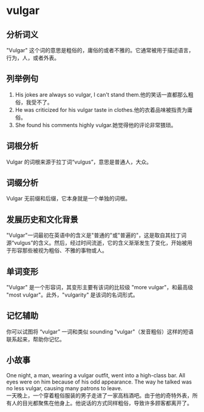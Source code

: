 # vulgar

## 分析词义

  

"Vulgar" 这个词的意思是粗俗的，庸俗的或者不雅的。它通常被用于描述语言，行为，人，或者外表。

  

## 列举例句

  

1.  His jokes are always so vulgar, I can't stand them.他的笑话一直都那么粗俗，我受不了。
2.  He was criticized for his vulgar taste in clothes.他的衣着品味被指责为庸俗。
3.  She found his comments highly vulgar.她觉得他的评论非常猥琐。

  

## 词根分析

  

Vulgar 的词根来源于拉丁词“vulgus”，意思是普通人，大众。

  

## 词缀分析

  

Vulgar 无前缀和后缀，它本身就是一个单独的词根。

  

## 发展历史和文化背景

  

"Vulgar"一词最初在英语中的含义是"普通的"或"普遍的"，这是取自其拉丁词源“vulgus”的含义。然后，经过时间流逝，它的含义渐渐发生了变化，开始被用于形容那些被视为粗俗、不雅的事物或人。

  

## 单词变形

  

"Vulgar" 是一个形容词，其变形主要有该词的比较级 "more vulgar"，和最高级 "most vulgar"。此外，"vulgarity" 是该词的名词形式。

  

## 记忆辅助

  

你可以试图将 “vulgar” 一词和类似 sounding "vulgar"（发音粗俗）这样的短语联系起来，帮助你记忆。

  

## 小故事

  

One night, a man, wearing a vulgar outfit, went into a high-class bar. All eyes were on him because of his odd appearance. The way he talked was no less vulgar, causing many patrons to leave.  
一天晚上，一个穿着粗俗服装的男子走进了一家高档酒吧。由于他的奇特外表，所有人的目光都聚焦在他身上。他说话的方式同样粗俗，导致许多顾客都离开了。
